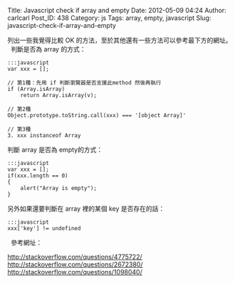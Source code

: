 Title: Javascript check if array and empty
Date: 2012-05-09 04:24
Author: carlcarl
Post_ID: 438
Category: js
Tags: array, empty, javascript
Slug: javascript-check-if-array-and-empty

列出一些我覺得比較 OK 的方法，至於其他還有一些方法可以參考最下方的網址。  
判斷是否為 array 的方式：

	:::javascript
	var xxx = [];

	// 第1種：先用 if 判斷瀏覽器是否支援此method 然後再執行
	if (Array.isArray)
    	return Array.isArray(v);

	// 第2種
	Object.prototype.toString.call(xxx) === '[object Array]'

	// 第3種
	3. xxx instanceof Array


判斷 array 是否為 empty的方式：

	:::javascript
	var xxx = [];
	if(xxx.length == 0)
	{
    	alert("Array is empty");
	}


另外如果還要判斷在 array 裡的某個 key 是否存在的話：

	:::javascript
	xxx['key'] != undefined


  參考網址：

<http://stackoverflow.com/questions/4775722/>
<http://stackoverflow.com/questions/2672380/>
<http://stackoverflow.com/questions/1098040/>
